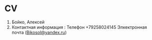 # CV

1. Бойко, Алексей
2. Контактная информация :
    Телефон +79258024145 
    Элкектронная почта (Bikosol@yandex.ru)
    
    
